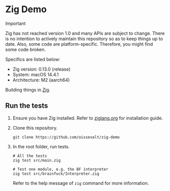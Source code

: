 # Zig Demo

> [!IMPORTANT]
> Zig has not reached version 1.0 and many APIs are subject to change. There is no intention to actively maintain this repository so as to keep things up to date. Also, some code are platform-specific. Therefore, you might find some code broken.
> 
> Specifics are listed below:
>
> - Zig version:  0.13.0 (release)
> - System:       macOS 14.4.1
> - Architecture: M2 (aarch64)

Building things in [Zig](https://ziglang.org).

## Run the tests

1. Ensure you have Zig installed. Refer to [ziglang.org](https://ziglang.org) for installation guide.

2. Clone this repository.

   ```shell
   git clone https://github.com/oissevalt/zig-demo
   ```

3. In the root folder, run tests.

   ```shell
   # All the tests
   zig test src/main.zig

   # Test one module, e.g. the BF interpreter
   zig test src/brainfuck/Interpreter.zig
   ```

   Refer to the help message of `zig` command for more information.